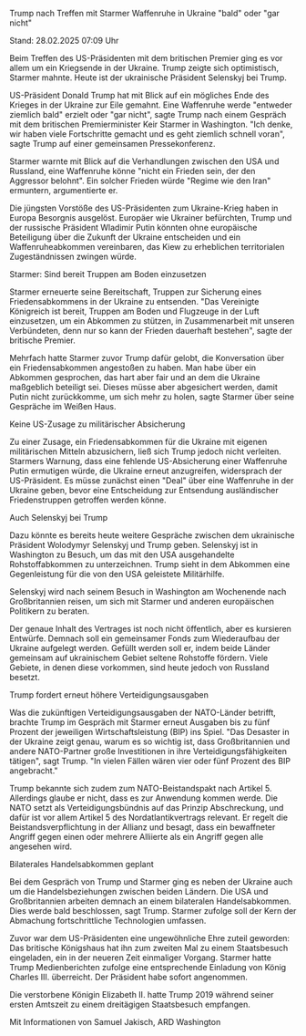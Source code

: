 
Trump nach Treffen mit Starmer
Waffenruhe in Ukraine "bald" oder "gar nicht"


Stand: 28.02.2025 07:09 Uhr


Beim Treffen des US-Präsidenten mit dem britischen Premier ging es vor allem um ein Kriegsende in der Ukraine. Trump zeigte sich optimistisch, Starmer mahnte. Heute ist der ukrainische Präsident Selenskyj bei Trump.



US-Präsident Donald Trump hat mit Blick auf ein mögliches Ende des Krieges in der Ukraine zur Eile gemahnt. Eine Waffenruhe werde "entweder ziemlich bald" erzielt oder "gar nicht", sagte Trump nach einem Gespräch mit dem britischen Premierminister Keir Starmer in Washington. "Ich denke, wir haben viele Fortschritte gemacht und es geht ziemlich schnell voran", sagte Trump auf einer gemeinsamen Pressekonferenz.


Starmer warnte mit Blick auf die Verhandlungen zwischen den USA und Russland, eine Waffenruhe könne "nicht ein Frieden sein, der den Aggressor belohnt". Ein solcher Frieden würde "Regime wie den Iran" ermuntern, argumentierte er.


Die jüngsten Vorstöße des US-Präsidenten zum Ukraine-Krieg haben in Europa Besorgnis ausgelöst. Europäer wie Ukrainer befürchten, Trump und der russische Präsident Wladimir Putin könnten ohne europäische Beteiligung über die Zukunft der Ukraine entscheiden und ein Waffenruheabkommen vereinbaren, das Kiew zu erheblichen territorialen Zugeständnissen zwingen würde.

Starmer: Sind bereit Truppen am Boden einzusetzen


Starmer erneuerte seine Bereitschaft, Truppen zur Sicherung eines Friedensabkommens in der Ukraine zu entsenden. "Das Vereinigte Königreich ist bereit, Truppen am Boden und Flugzeuge in der Luft einzusetzen, um ein Abkommen zu stützen, in Zusammenarbeit mit unseren Verbündeten, denn nur so kann der Frieden dauerhaft bestehen", sagte der britische Premier.


Mehrfach hatte Starmer zuvor Trump dafür gelobt, die Konversation über ein Friedensabkommen angestoßen zu haben. Man habe über ein Abkommen gesprochen, das hart aber fair und an dem die Ukraine maßgeblich beteiligt sei. Dieses müsse aber abgesichert werden, damit Putin nicht zurückkomme, um sich mehr zu holen, sagte Starmer über seine Gespräche im Weißen Haus.

Keine US-Zusage zu militärischer Absicherung


Zu einer Zusage, ein Friedensabkommen für die Ukraine mit eigenen militärischen Mitteln abzusichern, ließ sich Trump jedoch nicht verleiten. Starmers Warnung, dass eine fehlende US-Absicherung einer Waffenruhe Putin ermutigen würde, die Ukraine erneut anzugreifen, widersprach der US-Präsident. Es müsse zunächst einen "Deal" über eine Waffenruhe in der Ukraine geben, bevor eine Entscheidung zur Entsendung ausländischer Friedenstruppen getroffen werden könne.

Auch Selenskyj bei Trump


Dazu könnte es bereits heute weitere Gespräche zwischen dem ukrainische Präsident Wolodymyr Selenskyj und Trump geben. Selenskyj ist in Washington zu Besuch, um das mit den USA ausgehandelte Rohstoffabkommen zu unterzeichnen. Trump sieht in dem Abkommen eine Gegenleistung für die von den USA geleistete Militärhilfe.


Selenskyj wird nach seinem Besuch in Washington am Wochenende nach Großbritannien reisen, um sich mit Starmer und anderen europäischen Politikern zu beraten.


Der genaue Inhalt des Vertrages ist noch nicht öffentlich, aber es kursieren Entwürfe. Demnach soll ein gemeinsamer Fonds zum Wiederaufbau der Ukraine aufgelegt werden. Gefüllt werden soll er, indem beide Länder gemeinsam auf ukrainischem Gebiet seltene Rohstoffe fördern. Viele Gebiete, in denen diese vorkommen, sind heute jedoch von Russland besetzt.

Trump fordert erneut höhere Verteidigungsausgaben


Was die zukünftigen Verteidigungsausgaben der NATO-Länder betrifft, brachte Trump im Gespräch mit Starmer erneut Ausgaben bis zu fünf Prozent der jeweiligen Wirtschaftsleistung (BIP) ins Spiel. "Das Desaster in der Ukraine zeigt genau, warum es so wichtig ist, dass Großbritannien und andere NATO-Partner große Investitionen in ihre Verteidigungsfähigkeiten tätigen", sagt Trump. "In vielen Fällen wären vier oder fünf Prozent des BIP angebracht."


Trump bekannte sich zudem zum NATO-Beistandspakt nach Artikel 5. Allerdings glaube er nicht, dass es zur Anwendung kommen werde. Die NATO setzt als Verteidigungsbündnis auf das Prinzip Abschreckung, und dafür ist vor allem Artikel 5 des Nordatlantikvertrags relevant. Er regelt die Beistandsverpflichtung in der Allianz und besagt, dass ein bewaffneter Angriff gegen einen oder mehrere Alliierte als ein Angriff gegen alle angesehen wird.

Bilaterales Handelsabkommen geplant


Bei dem Gespräch von Trump und Starmer ging es neben der Ukraine auch um die Handelsbeziehungen zwischen beiden Ländern. Die USA und Großbritannien arbeiten demnach an einem bilateralen Handelsabkommen. Dies werde bald beschlossen, sagt Trump. Starmer zufolge soll der Kern der Abmachung fortschrittliche Technologien umfassen.


Zuvor war dem US-Präsidenten eine ungewöhnliche Ehre zuteil geworden: Das britische Königshaus hat ihn zum zweiten Mal zu einem Staatsbesuch eingeladen, ein in der neueren Zeit einmaliger Vorgang. Starmer hatte Trump Medienberichten zufolge eine entsprechende Einladung von König Charles III. überreicht. Der Präsident habe sofort angenommen.


Die verstorbene Königin Elizabeth II. hatte Trump 2019 während seiner ersten Amtszeit zu einem dreitägigen Staatsbesuch empfangen.

Mit Informationen von Samuel Jakisch, ARD Washington

